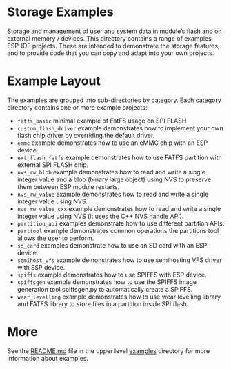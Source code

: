 # Storage Examples

Storage and management of user and system data in module’s flash and on external memory / devices.
This directory contains a range of examples ESP-IDF projects. These are intended to demonstrate the storage features, and to provide code that you can copy and adapt into your own projects.

# Example Layout

The examples are grouped into sub-directories by category. Each category directory contains one or more example projects:

* `fatfs_basic` minimal example of FatFS usage on SPI FLASH
* `custom_flash_driver` example demonstrates how to implement your own flash chip driver by overriding the default driver.
* `emmc` example demonstrates how to use an eMMC chip with an ESP device.
* `ext_flash_fatfs` example demonstrates how to use FATFS partition with external SPI FLASH chip.
* `nvs_rw_blob` example demonstrates how to read and write a single integer value and a blob (binary large object) using NVS to preserve them between ESP module restarts.
* `nvs_rw_value` example demonstrates how to read and write a single integer value using NVS.
* `nvs_rw_value_cxx` example demonstrates how to read and write a single integer value using NVS (it uses the C++ NVS handle API).
* `partition_api` examples demonstrate how to use different partition APIs.
* `parttool` example demonstrates common operations the partitions tool allows the user to perform.
* `sd_card` examples demonstrate how to use an SD card with an ESP device.
* `semihost_vfs` example demonstrates how to use semihosting VFS driver with ESP device.
* `spiffs` example demonstrates how to use SPIFFS with ESP device.
* `spiffsgen` example demonstrates how to use the SPIFFS image generation tool spiffsgen.py to automatically create a SPIFFS.
* `wear_levelling` example demonstrates how to use wear levelling library and FATFS library to store files in a partition inside SPI flash.

# More

See the [README.md](../README.md) file in the upper level [examples](../) directory for more information about examples.
